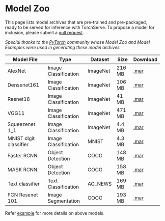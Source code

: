 # Model Zoo

This page lists model archives that are pre-trained and pre-packaged, ready to be served for inference with TorchServe.
To propose a model for inclusion, please submit a [pull request](https://github.com/pytorch/serve/pulls).

*Special thanks to the [PyTorch](https://pytorch.org/) community whose Model Zoo and Model Examples were used in generating these model archives.*


| Model File | Type | Dataset | Size | Download |
| --- | --- | --- | --- | --- |
| AlexNet | Image Classification | ImageNet | 216 MB | [.mar](https://torchserve.s3.amazonaws.com/mar_files/alexnet.mar)|
| Densenet161 | Image Classification | ImageNet | 106 MB | [.mar](https://torchserve.s3.amazonaws.com/mar_files/densenet161.mar)|
| Resnet18 | Image Classification | ImageNet | 41 MB | [.mar](https://torchserve.s3.amazonaws.com/mar_files/resnet-18.mar)|
| VGG11 | Image Classification | ImageNet | 471 MB | [.mar](https://torchserve.s3.amazonaws.com/mar_files/vgg11.mar)|
| Squeezenet 1_1 | Image Classification | ImageNet | 4.4 MB | [.mar](https://torchserve.s3.amazonaws.com/mar_files/squeezenet1_1.mar)|
| MNIST digit classifier | Image Classification | MNIST | 4.3 MB | [.mar](https://torchserve.s3.amazonaws.com/mar_files/mnist.mar)|
| Faster RCNN | Object Detection | COCO | 148 MB | [.mar](https://torchserve.s3.amazonaws.com/mar_files/fastrcnn.mar)|
| MASK RCNN | Object Detection | COCO | 158 MB | [.mar](https://torchserve.s3.amazonaws.com/mar_files/maskrcnn.mar)|
| Text classifier | Text Classification | AG_NEWS | 169 MB | [.mar](https://torchserve.s3.amazonaws.com/mar_files/my_text_classifier.mar)|
| FCN Resenet 101 | Image Segmentation | COCO | 193 MB | [.mar](https://torchserve.s3.amazonaws.com/mar_files/fcn_resnet_101.mar)|

Refer [example](../examples) for more details on above models.
